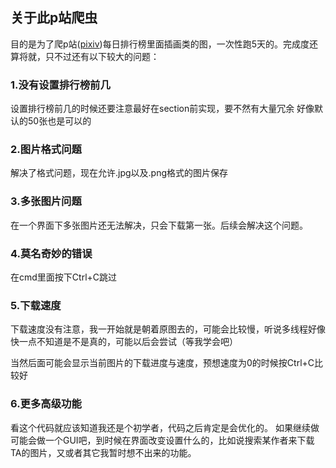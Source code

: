 ## 关于此p站爬虫
目的是为了爬p站([pixiv](https://www.pixiv.net))每日排行榜里面插画类的图，一次性跑5天的。完成度还算将就，只不过还有以下较大的问题：

### 1.没有设置排行榜前几
设置排行榜前几的时候还要注意最好在section前实现，要不然有大量冗余
好像默认的50张也是可以的

### 2.图片格式问题
解决了格式问题，现在允许.jpg以及.png格式的图片保存

### 3.多张图片问题
在一个界面下多张图片还无法解决，只会下载第一张。后续会解决这个问题。

### 4.莫名奇妙的错误
在cmd里面按下Ctrl+C跳过

### 5.下载速度
下载速度没有注意，我一开始就是朝着原图去的，可能会比较慢，听说多线程好像快一点不知道是不是真的，可能以后会尝试（等我学会吧）

当然后面可能会显示当前图片的下载进度与速度，预想速度为0的时候按Ctrl+C比较好

### 6.更多高级功能
看这个代码就应该知道我还是个初学者，代码之后肯定是会优化的。
如果继续做可能会做一个GUI吧，到时候在界面改变设置什么的，比如说搜索某作者来下载TA的图片，又或者其它我暂时想不出来的功能。